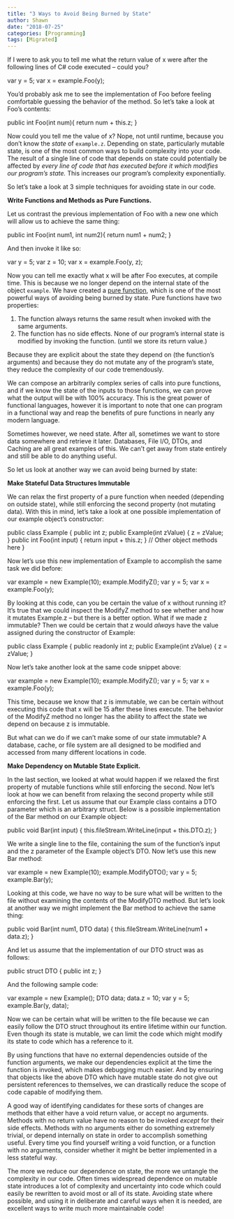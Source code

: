```yaml
---
title: "3 Ways to Avoid Being Burned by State"
author: Shawn
date: "2018-07-25"
categories: [Programming]
tags: [Migrated]
---
```


If I were to ask you to tell me what the return value of x were after the following lines of C# code executed – could you?

var y = 5;
var x = example.Foo(y);

You’d probably ask me to see the implementation of Foo before feeling comfortable guessing the behavior of the method. So let’s take a look at Foo’s contents:

public int Foo(int num){
  return num + this.z;
}

Now could you tell me the value of x? Nope, not until runtime, because you don’t know the _state_ of `example.z`. Depending on state, particularly mutable state, is one of the most common ways to build complexity into your code. The result of a single line of code that depends on state could potentially be affected by _every line of code that has executed before it which modifies our program’s state._ This increases our program’s complexity exponentially.

So let’s take a look at 3 simple techniques for avoiding state in our code.

**Write Functions and Methods as Pure Functions.**

Let us contrast the previous implementation of Foo with a new one which will allow us to achieve the same thing:

public int Foo(int num1, int num2){
  return num1 + num2;
}

And then invoke it like so:

var y = 5;
var z = 10;
var x = example.Foo(y, z);

Now you can tell me exactly what x will be after Foo executes, at compile time. This is because we no longer depend on the internal state of the object `example`. We have created a [pure function](http://en.wikipedia.org/wiki/Pure_function), which is one of the most powerful ways of avoiding being burned by state. Pure functions have two properties:

1. The function always returns the same result when invoked with the same arguments.
2. The function has no side effects. None of our program’s internal state is modified by invoking the function. (until we store its return value.)

Because they are explicit about the state they depend on (the function’s arguments) and because they do not mutate any of the program’s state, they reduce the complexity of our code tremendously.

We can compose an arbitrarily complex series of calls into pure functions, and if we know the state of the inputs to those functions, we can prove what the output will be with 100% accuracy. This is the great power of functional languages, however it is important to note that one can program in a functional way and reap the benefits of pure functions in nearly any modern language.

Sometimes however, we need state. After all, sometimes we want to store data somewhere and retrieve it later. Databases, File I/O, DTOs, and Caching are all great examples of this. We can’t get away from state entirely and still be able to do anything useful.

So let us look at another way we can avoid being burned by state:

**Make Stateful Data Structures Immutable**

We can relax the first property of a pure function when needed (depending on outside state), while still enforcing the second property (not mutating data). With this in mind, let’s take a look at one possible implementation of our example object’s constructor:

public class Example
{
  public int z;
  public Example(int zValue)
  {
    z = zValue;
  }
  public int Foo(int input)
  {
    return input + this.z;
  }
  // Other object methods here
}

Now let’s use this new implementation of Example to accomplish the same task we did before:

var example = new Example(10);
example.ModifyZ();
var y = 5;
var x = example.Foo(y);

By looking at this code, can you be certain the value of x without running it? It’s true that we could inspect the ModifyZ method to see whether and how it mutates Example.z – but there is a better option. What if we made z immutable? Then we could be certain that z would _always_ have the value assigned during the constructor of Example:

public class Example
{
  public readonly int z;
  public Example(int zValue)
  {
    z = zValue;
  }

Now let’s take another look at the same code snippet above:

var example = new Example(10);
example.ModifyZ();
var y = 5;
var x = example.Foo(y);

This time, because we know that z is immutable, we can be certain without executing this code that x will be 15 after these lines execute. The behavior of the ModifyZ method no longer has the ability to affect the state we depend on because z is immutable.

But what can we do if we can’t make some of our state immutable? A database, cache, or file system are all designed to be modified and accessed from many different locations in code.

**Make Dependency on Mutable State Explicit.**

In the last section, we looked at what would happen if we relaxed the first property of mutable functions while still enforcing the second. Now let’s look at how we can benefit from relaxing the second property while still enforcing the first. Let us assume that our Example class contains a DTO parameter which is an arbitrary struct. Below is a possible implementation of the Bar method on our Example object:

public void Bar(int input)
{
  this.fileStream.WriteLine(input + this.DTO.z);
}

We write a single line to the file, containing the sum of the function’s input and the z parameter of the Example object’s DTO. Now let’s use this new Bar method:

var example = new Example(10);
example.ModifyDTO();
var y = 5;
example.Bar(y);

Looking at this code, we have no way to be sure what will be written to the file without examining the contents of the ModifyDTO method. But let’s look at another way we might implement the Bar method to achieve the same thing:

public void Bar(int num1, DTO data)
{
  this.fileStream.WriteLine(num1 + data.z);
}

And let us assume that the implementation of our DTO struct was as follows:

public struct DTO
{
  public int z;
}

And the following sample code:

var example = new Example();
DTO data;
data.z = 10;
var y = 5;
example.Bar(y, data);

Now we can be certain what will be written to the file because we can easily follow the DTO struct throughout its entire lifetime within our function. Even though its state is mutable, we can limit the code which might modify its state to code which has a reference to it.

By using functions that have no external dependencies outside of the function arguments, we make our dependencies explicit at the time the function is invoked, which makes debugging much easier. And by ensuring that objects like the above DTO which have mutable state do not give out persistent references to themselves, we can drastically reduce the scope of code capable of modifying them.

A good way of identifying candidates for these sorts of changes are methods that either have a void return value, or accept no arguments. Methods with no return value have no reason to be invoked _except_ for their side effects. Methods with no arguments either do something extremely trivial, or depend internally on state in order to accomplish something useful. Every time you find yourself writing a void function, or a function with no arguments, consider whether it might be better implemented in a less stateful way.

The more we reduce our dependence on state, the more we untangle the complexity in our code. Often times widespread dependence on mutable state introduces a lot of complexity and uncertainty into code which could easily be rewritten to avoid most or all of its state. Avoiding state where possible, and using it in deliberate and careful ways when it is needed, are excellent ways to write much more maintainable code!
